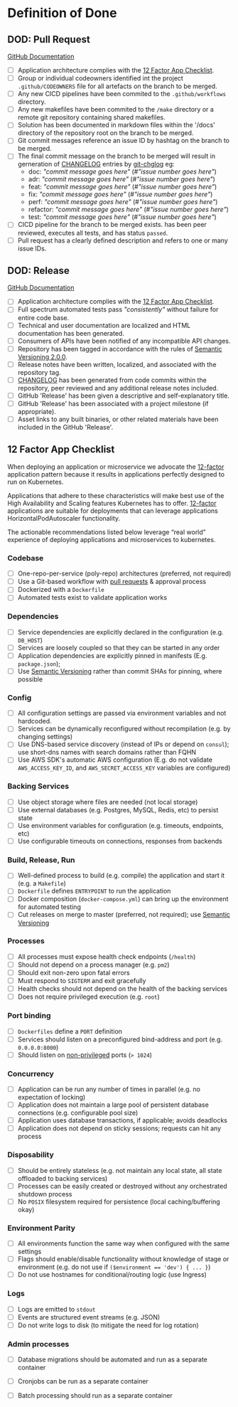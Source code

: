 # Definition of Done

## DOD: Pull Request 

[GitHub Documentation](https://docs.github.com/en/github/collaborating-with-pull-requests/proposing-changes-to-your-work-with-pull-requests/about-pull-requests)

- [ ] Application architecture complies with the [12 Factor App Checklist](#12-factor-app-checklist).
- [ ] Group or individual codeowners identified int the project  `.github/CODEOWNERS` file for all artefacts on the branch to be merged.
- [ ] Any new CICD pipelines have been commited to the `.github/workflows` directory.
- [ ] Any new makefiles have been commited to the `/make` directory or a remote git repository containing shared makefiles.
- [ ] Solution has been documented in markdown files within the '/docs' directory of the repository root on the branch to be merged.
- [ ] Git commit messages reference an issue ID by hashtag on the branch to be merged.
- [ ] The final commit message on the branch to be merged will result in gerneration of [CHANGELOG](/CHANGELOG.md) entries by [git-chglog](https://github.com/git-chglog/git-chglog) eg:
    * doc: *"commit message goes here"* (#*"issue number goes here"*)
    * adr: *"commit message goes here"* (#*"issue number goes here"*)
    * feat: *"commit message goes here"* (#*"issue number goes here"*)
    * fix: *"commit message goes here"* (#*"issue number goes here"*)
    * perf: *"commit message goes here"* (#*"issue number goes here"*)
    * refactor: *"commit message goes here"* (#*"issue number goes here"*)
    * test: *"commit message goes here"* (#*"issue number goes here"*)
- [ ] CICD pipeline for the branch to be merged exists. has been peer reviewed, executes all tests, and has status `passed`.
- [ ] Pull request has a clearly defined description and refers to one or many issue IDs.

## DOD: Release

[GitHub Documentation](https://docs.github.com/en/github/administering-a-repository/releasing-projects-on-github/managing-releases-in-a-repository)

- [ ] Application architecture complies with the [12 Factor App Checklist](#12-factor-app-checklist).
- [ ] Full spectrum automated tests pass *"consistently"* without failure for entire code base.
- [ ] Technical and user documentation are localized and HTML documentation has been generated.
- [ ] Consumers of APIs have been notified of any incompatible API changes.
- [ ] Repository has been tagged in accordance with the rules of [Semantic Versioning 2.0.0](https://semver.org/#semantic-versioning-200). 
- [ ] Release notes have been written, localized, and associated with the repository tag.
- [ ] [CHANGELOG](/CHANGELOG.md) has been generated from code commits within the repository, peer reviewed and any additional release notes included.
- [ ] GitHub 'Release' has been given a descriptive and self-explanatory title.
- [ ] GitHub 'Release' has been associated with a project milestone (if appropriate).
- [ ] Asset links to any built binaries, or other related materials have been included in the GitHub 'Release'.

## 12 Factor App Checklist

When deploying an application or microservice we advocate the [12-factor](https://12factor.net/) application pattern because it results in applications perfectly designed to run on Kubernetes. 

Applications that adhere to these characteristics will make best use of the High Availability and Scaling features Kubernetes has to offer. [12-factor](https://12factor.net/) applications are suitable for deployments that can leverage applications HorizontalPodAutoscaler functionality. 

The actionable recommendations listed below leverage “real world” experience of deploying applications and microservices to kubernetes.

### Codebase
- [ ] One-repo-per-service (poly-repo) architectures (preferred, not required)
- [ ] Use a Git-based workflow with [pull requests](https://docs.github.com/en/github/collaborating-with-pull-requests/proposing-changes-to-your-work-with-pull-requests/about-pull-requests) & approval process
- [ ] Dockerized with a `Dockerfile`
- [ ] Automated tests exist to validate application works

### Dependencies
- [ ] Service dependencies are explicitly declared in the configuration (e.g. `DB_HOST`)
- [ ] Services are loosely coupled so that they can be started in any order
- [ ] Application dependencies are explicitly pinned in manifests (E.g. `package.json`);
- [ ] Use [Semantic Versioning](https://semver.org/) rather than commit SHAs for pinning, where possible

### Config
- [ ] All configuration settings are passed via environment variables and not hardcoded.
- [ ] Services can be dynamically reconfigured without recompilation (e.g. by changing settings)
- [ ] Use DNS-based service discovery (instead of IPs or depend on `consul`); use short-dns names with search domains rather than FQHN
- [ ] Use AWS SDK's automatic AWS configuration (E.g. do not validate `AWS_ACCESS_KEY_ID`, and `AWS_SECRET_ACCESS_KEY` variables are configured)

### Backing Services
- [ ] Use object storage where files are needed (not local storage)
- [ ] Use external databases (e.g. Postgres, MySQL, Redis, etc) to persist state
- [ ] Use environment variables for configuration (e.g. timeouts, endpoints, etc)
- [ ] Use configurable timeouts on connections, responses from backends

### Build, Release, Run
- [ ] Well-defined process to build (e.g. compile) the application and start it (e.g. a `Makefile`)
- [ ] `Dockerfile` defines `ENTRYPOINT` to run the application
- [ ] Docker composition (`docker-compose.yml`) can bring up the environment for automated testing
- [ ] Cut releases on merge to master (preferred, not required); use [Semantic Versioning](https://semver.org/)

### Processes
- [ ] All processes must expose health check endpoints (`/health`)
- [ ] Should not depend on a process manager (e.g. `pm2`)
- [ ] Should exit non-zero upon fatal errors
- [ ] Must respond to `SIGTERM` and exit gracefully
- [ ] Health checks should not depend on the health of the backing services
- [ ] Does not require privileged execution (e.g. `root`)

### Port binding
- [ ] `Dockerfiles` define a `PORT` definition
- [ ] Services should listen on a preconfigured bind-address and port (e.g. `0.0.0.0:8000`)
- [ ] Should listen on [non-privileged](https://www.w3.org/Daemon/User/Installation/PrivilegedPorts.html) ports  (`> 1024`)

### Concurrency
- [ ] Application can be run any number of times in parallel (e.g. no expectation of locking)
- [ ] Application does not maintain a large pool of persistent database connections (e.g. configurable pool size)
- [ ] Application uses database transactions, if applicable; avoids deadlocks
- [ ] Application does not depend on sticky sessions; requests can hit any process

### Disposability
- [ ] Should be entirely stateless (e.g. not maintain any local state, all state offloaded to backing services)
- [ ] Processes can be easily created or destroyed without any orchestrated shutdown process
- [ ] No `POSIX` filesystem required for persistence (local caching/buffering okay)

### Environment Parity
- [ ] All environments function the same way when configured with the same settings
- [ ] Flags should enable/disable functionality without knowledge of stage or environment (e.g. do not use if `($environment == 'dev') { ... }`)
- [ ] Do not use hostnames for conditional/routing logic (use Ingress)

### Logs
- [ ] Logs are emitted to `stdout`
- [ ] Events are structured event streams (e.g. JSON)
- [ ] Do not write logs to disk (to mitigate the need for log rotation)

### Admin processes
- [ ] Database migrations should be automated and run as a separate container
- [ ] Cronjobs can be run as a separate container
- [ ] Batch processing should run as a separate container


